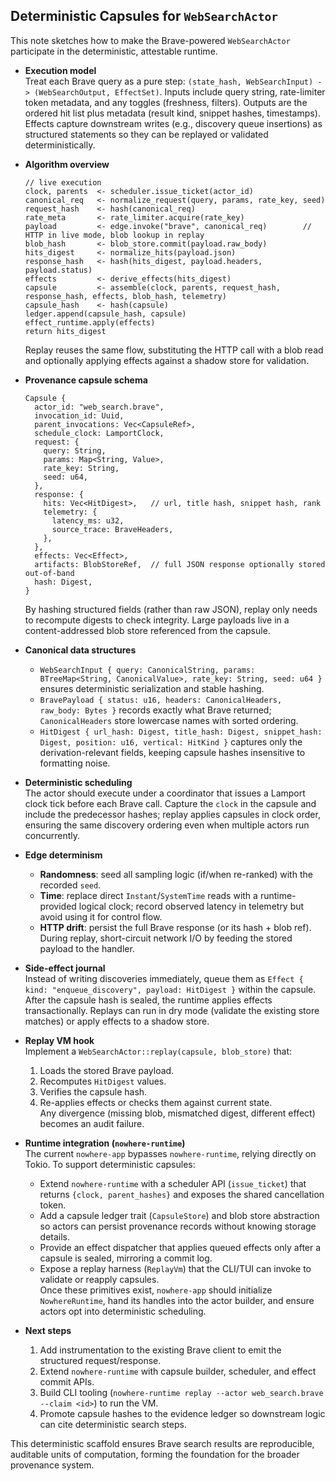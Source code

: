 ## Deterministic Capsules for `WebSearchActor`

This note sketches how to make the Brave-powered `WebSearchActor` participate in the deterministic, attestable runtime.

- **Execution model**  
  Treat each Brave query as a pure step: `(state_hash, WebSearchInput) -> (WebSearchOutput, EffectSet)`. Inputs include query string, rate-limiter token metadata, and any toggles (freshness, filters). Outputs are the ordered hit list plus metadata (result kind, snippet hashes, timestamps). Effects capture downstream writes (e.g., discovery queue insertions) as structured statements so they can be replayed or validated deterministically.

- **Algorithm overview**  
  ```
  // live execution
  clock, parents  <- scheduler.issue_ticket(actor_id)
  canonical_req   <- normalize_request(query, params, rate_key, seed)
  request_hash    <- hash(canonical_req)
  rate_meta       <- rate_limiter.acquire(rate_key)
  payload         <- edge.invoke("brave", canonical_req)        // HTTP in live mode, blob lookup in replay
  blob_hash       <- blob_store.commit(payload.raw_body)
  hits_digest     <- normalize_hits(payload.json)
  response_hash   <- hash(hits_digest, payload.headers, payload.status)
  effects         <- derive_effects(hits_digest)
  capsule         <- assemble(clock, parents, request_hash, response_hash, effects, blob_hash, telemetry)
  capsule_hash    <- hash(capsule)
  ledger.append(capsule_hash, capsule)
  effect_runtime.apply(effects)
  return hits_digest
  ```
  Replay reuses the same flow, substituting the HTTP call with a blob read and optionally applying effects against a shadow store for validation.

- **Provenance capsule schema**  
  ```
  Capsule {
    actor_id: "web_search.brave",
    invocation_id: Uuid,
    parent_invocations: Vec<CapsuleRef>,
    schedule_clock: LamportClock,
    request: {
      query: String,
      params: Map<String, Value>,
      rate_key: String,
      seed: u64,
    },
    response: {
      hits: Vec<HitDigest>,   // url, title hash, snippet hash, rank
      telemetry: {
        latency_ms: u32,
        source_trace: BraveHeaders,
      },
    },
    effects: Vec<Effect>,
    artifacts: BlobStoreRef,  // full JSON response optionally stored out-of-band
    hash: Digest,
  }
  ```
  By hashing structured fields (rather than raw JSON), replay only needs to recompute digests to check integrity. Large payloads live in a content-addressed blob store referenced from the capsule.

- **Canonical data structures**  
  - `WebSearchInput { query: CanonicalString, params: BTreeMap<String, CanonicalValue>, rate_key: String, seed: u64 }` ensures deterministic serialization and stable hashing.  
  - `BravePayload { status: u16, headers: CanonicalHeaders, raw_body: Bytes }` records exactly what Brave returned; `CanonicalHeaders` store lowercase names with sorted ordering.  
  - `HitDigest { url_hash: Digest, title_hash: Digest, snippet_hash: Digest, position: u16, vertical: HitKind }` captures only the derivation-relevant fields, keeping capsule hashes insensitive to formatting noise.

- **Deterministic scheduling**  
  The actor should execute under a coordinator that issues a Lamport clock tick before each Brave call. Capture the `clock` in the capsule and include the predecessor hashes; replay applies capsules in clock order, ensuring the same discovery ordering even when multiple actors run concurrently.

- **Edge determinism**  
  - **Randomness**: seed all sampling logic (if/when re-ranked) with the recorded `seed`.  
  - **Time**: replace direct `Instant`/`SystemTime` reads with a runtime-provided logical clock; record observed latency in telemetry but avoid using it for control flow.  
  - **HTTP drift**: persist the full Brave response (or its hash + blob ref). During replay, short-circuit network I/O by feeding the stored payload to the handler.

- **Side-effect journal**  
  Instead of writing discoveries immediately, queue them as `Effect { kind: "enqueue_discovery", payload: HitDigest }` within the capsule. After the capsule hash is sealed, the runtime applies effects transactionally. Replays can run in dry mode (validate the existing store matches) or apply effects to a shadow store.

- **Replay VM hook**  
  Implement a `WebSearchActor::replay(capsule, blob_store)` that:  
  1. Loads the stored Brave payload.  
  2. Recomputes `HitDigest` values.  
  3. Verifies the capsule hash.  
  4. Re-applies effects or checks them against current state.  
  Any divergence (missing blob, mismatched digest, different effect) becomes an audit failure.

- **Runtime integration (`nowhere-runtime`)**  
  The current `nowhere-app` bypasses `nowhere-runtime`, relying directly on Tokio. To support deterministic capsules:  
  - Extend `nowhere-runtime` with a scheduler API (`issue_ticket`) that returns `{clock, parent_hashes}` and exposes the shared cancellation token.  
  - Add a capsule ledger trait (`CapsuleStore`) and blob store abstraction so actors can persist provenance records without knowing storage details.  
  - Provide an effect dispatcher that applies queued effects only after a capsule is sealed, mirroring a commit log.  
  - Expose a replay harness (`ReplayVm`) that the CLI/TUI can invoke to validate or reapply capsules.  
  Once these primitives exist, `nowhere-app` should initialize `NowhereRuntime`, hand its handles into the actor builder, and ensure actors opt into deterministic scheduling.

- **Next steps**  
  1. Add instrumentation to the existing Brave client to emit the structured request/response.  
  2. Extend `nowhere-runtime` with capsule builder, scheduler, and effect commit APIs.  
  3. Build CLI tooling (`nowhere-runtime replay --actor web_search.brave --claim <id>`) to run the VM.  
  4. Promote capsule hashes to the evidence ledger so downstream logic can cite deterministic search steps.

This deterministic scaffold ensures Brave search results are reproducible, auditable units of computation, forming the foundation for the broader provenance system.
